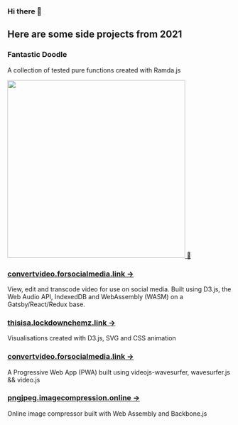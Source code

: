 ### Hi there 👋
## Here are some side projects from 2021

### Fantastic Doodle

A collection of tested pure functions created with Ramda.js

<a href="https://github.com/TCotton/fantastic-doodle"><img src="https://d2eip9sf3oo6c2.cloudfront.net/tags/images/000/000/943/landscape/ramda.png" width="400" alt="" /> 🔗</a>

### [convertvideo.forsocialmedia.link -> ](https://convertvideo.forsocialmedia.link/)

View, edit and transcode video for use on social media. 
Built using D3.js, the Web Audio API, IndexedDB and WebAssembly (WASM) on a Gatsby/React/Redux base.

### [thisisa.lockdownchemz.link ->](thisisa.lockdownchemz.link)

Visualisations created with D3.js, SVG and CSS animation

### [convertvideo.forsocialmedia.link ->](convertvideo.forsocialmedia.link) 

A Progressive Web App (PWA) built using videojs-wavesurfer, wavesurfer.js && video.js

### [pngjpeg.imagecompression.online  ->](pngjpeg.imagecompression.online) 

Online image compressor built with Web Assembly and Backbone.js

<!--
**TCotton/TCotton** is a ✨ _special_ ✨ repository because its `README.md` (this file) appears on your GitHub profile.

Here are some ideas to get you started:

- 🔭 I’m currently working on ...
- 🌱 I’m currently learning ...
- 👯 I’m looking to collaborate on ...
- 🤔 I’m looking for help with ...
- 💬 Ask me about ...
- 📫 How to reach me: ...
- 😄 Pronouns: ...
- ⚡ Fun fact: ...
-->
